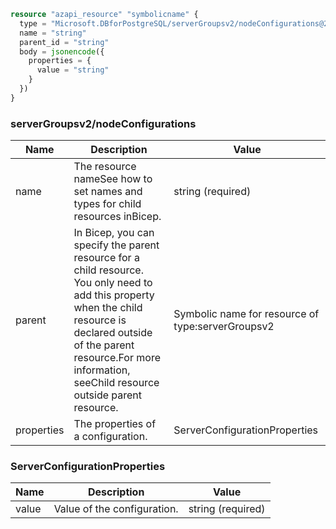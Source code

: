 ```terraform
resource "azapi_resource" "symbolicname" {
  type = "Microsoft.DBforPostgreSQL/serverGroupsv2/nodeConfigurations@2022-11-08"
  name = "string"
  parent_id = "string"
  body = jsonencode({
    properties = {
      value = "string"
    }
  })
}

```

### serverGroupsv2/nodeConfigurations

| Name | Description | Value |
|-|-|-|
| name | The resource nameSee how to set names and types for child resources inBicep. | string (required) |
| parent | In Bicep, you can specify the parent resource for a child resource. You only need to add this property when the child resource is declared outside of the parent resource.For more information, seeChild resource outside parent resource. | Symbolic name for resource of type:serverGroupsv2 |
| properties | The properties of a configuration. | ServerConfigurationProperties |


### ServerConfigurationProperties

| Name | Description | Value |
|-|-|-|
| value | Value of the configuration. | string (required) |


